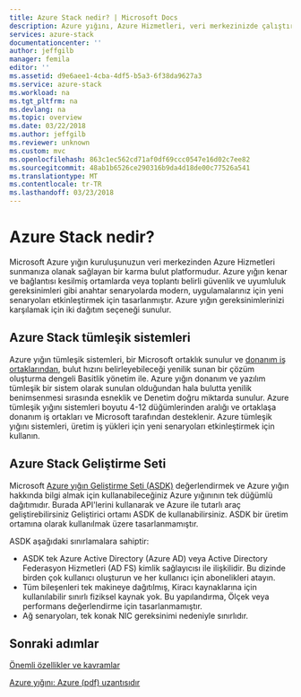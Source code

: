```yaml
---
title: Azure Stack nedir? | Microsoft Docs
description: Azure yığını, Azure Hizmetleri, veri merkezinizde çalıştırmanızı sağlar.
services: azure-stack
documentationcenter: ''
author: jeffgilb
manager: femila
editor: ''
ms.assetid: d9e6aee1-4cba-4df5-b5a3-6f38da9627a3
ms.service: azure-stack
ms.workload: na
ms.tgt_pltfrm: na
ms.devlang: na
ms.topic: overview
ms.date: 03/22/2018
ms.author: jeffgilb
ms.reviewer: unknown
ms.custom: mvc
ms.openlocfilehash: 863c1ec562cd71af0df69ccc0547e16d02c7ee82
ms.sourcegitcommit: 48ab1b6526ce290316b9da4d18de00c77526a541
ms.translationtype: MT
ms.contentlocale: tr-TR
ms.lasthandoff: 03/23/2018
---
```

# <a name="what-is-azure-stack"></a>Azure Stack nedir?

Microsoft Azure yığın kuruluşunuzun veri merkezinden Azure Hizmetleri sunmanıza olanak sağlayan bir karma bulut platformudur.  Azure yığın kenar ve bağlantısı kesilmiş ortamlarda veya toplantı belirli güvenlik ve uyumluluk gereksinimleri gibi anahtar senaryolarda modern, uygulamalarınız için yeni senaryoları etkinleştirmek için tasarlanmıştır.  Azure yığın gereksinimlerinizi karşılamak için iki dağıtım seçeneği sunulur.

## <a name="azure-stack-integrated-systems"></a>Azure Stack tümleşik sistemleri
Azure yığın tümleşik sistemleri, bir Microsoft ortaklık sunulur ve [donanım iş ortaklarından](https://azure.microsoft.com/overview/azure-stack/integrated-systems/), bulut hızını belirleyebileceği yenilik sunan bir çözüm oluşturma dengeli Basitlik yönetim ile.  Azure yığın donanım ve yazılım tümleşik bir sistem olarak sunulan olduğundan hala bulutta yenilik benimsenmesi sırasında esneklik ve Denetim doğru miktarda sunulur.  Azure tümleşik yığını sistemleri boyutu 4-12 düğümlerinden aralığı ve ortaklaşa donanım iş ortakları ve Microsoft tarafından desteklenir.  Azure tümleşik yığını sistemleri, üretim iş yükleri için yeni senaryoları etkinleştirmek için kullanın.    

## <a name="azure-stack-development-kit"></a>Azure Stack Geliştirme Seti
Microsoft [Azure yığın Geliştirme Seti (ASDK)](.\asdk\asdk-what-is.md) değerlendirmek ve Azure yığın hakkında bilgi almak için kullanabileceğiniz Azure yığınının tek düğümlü dağıtımıdır.  Burada API'lerini kullanarak ve Azure ile tutarlı araç geliştirebilirsiniz Geliştirici ortamı ASDK de kullanabilirsiniz. ASDK bir üretim ortamına olarak kullanılmak üzere tasarlanmamıştır.

ASDK aşağıdaki sınırlamalara sahiptir:
* ASDK tek Azure Active Directory (Azure AD) veya Active Directory Federasyon Hizmetleri (AD FS) kimlik sağlayıcısı ile ilişkilidir. Bu dizinde birden çok kullanıcı oluşturun ve her kullanıcı için abonelikleri atayın.
* Tüm bileşenleri tek makineye dağıtılmış, Kiracı kaynaklarına için kullanılabilir sınırlı fiziksel kaynak yok. Bu yapılandırma, Ölçek veya performans değerlendirme için tasarlanmamıştır.
* Ağ senaryoları, tek konak NIC gereksinimi nedeniyle sınırlıdır.  

## <a name="next-steps"></a>Sonraki adımlar
[Önemli özellikler ve kavramlar](azure-stack-key-features.md)

[Azure yığını: Azure (pdf) uzantısıdır](https://azure.microsoft.com/en-us/resources/azure-stack-an-extension-of-azure/)

